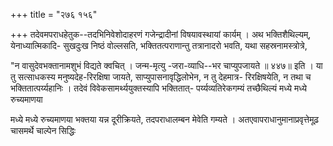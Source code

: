 +++
title = "२७६ १५६"

+++
तदेवमपराधहेतुक--तदभिनिवेशोदाहरणं गजेन्द्रादीनां विषयावस्थायां कार्यम् । अथ भक्तिशैथिल्यम्, येनाध्यात्मिकादि- सुखदुःख निष्ठं वोल्लसति, भक्तितत्पराणान्तु तत्रानादरो भवति, यथा सहस्रनामस्त्रोत्रे, 

"न वासुदेवभक्तानामशुभं विद्यते क्वचित् । जन्म-मृत्यु -जरा-व्याधि--भर चाप्युपजायते ॥ ४४७॥ इति । या तु सत्साधकस्य मनुष्यदेह-रिरक्षिषा जायते, साप्युपासनावृद्धिलोभेन, न तु देहमात्र- रिरक्षिषयेति, न तथा च भक्तितात्पर्य्यहानिः । तदेवं विवेकसामर्थ्ययुक्तस्यापि भक्तितात्- पर्य्यव्यतिरेकगम्यं तच्छैथिल्यं मध्ये मध्ये रुच्यमाणया 

मध्ये मध्ये रुच्यमाणया भक्तया यन्न दूरीक्रियते, तदपराधालम्बन मेवेति गम्यते । अतएवापराधानुमानाप्रवृत्तेमूढ़ चासमर्थे चाल्पेन सिद्धिः 
